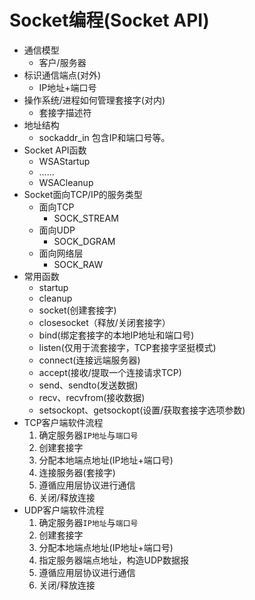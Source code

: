 # Socket编程(Socket API)
- 通信模型
	- 客户/服务器
- 标识通信端点(对外)
	- IP地址+端口号
- 操作系统/进程如何管理套接字(对内)
	- 套接字描述符
- 地址结构
	- sockaddr\_in 包含IP和端口号等。
- Socket API函数
	- WSAStartup
	- ……
	- WSACleanup
- Socket面向TCP/IP的服务类型
	- 面向TCP
		- SOCK\_STREAM
	- 面向UDP
		- SOCK\_DGRAM
	- 面向网络层
		- SOCK\_RAW
- 常用函数
	- startup
	- cleanup
	- socket(创建套接字)
	- closesocket（释放/关闭套接字）
	- bind(绑定套接字的本地IP地址和端口号)
	- listen(仅用于流套接字，TCP套接字坚挺模式)
	- connect(连接远端服务器)
	- accept(接收/提取一个连接请求TCP)
	- send、sendto(发送数据)
	- recv、recvfrom(接收数据)
	- setsockopt、getsockopt(设置/获取套接字选项参数)
- TCP客户端软件流程
	1. 确定服务器`IP地址`与`端口号`
	2. 创建套接字
	3. 分配本地端点地址(IP地址+端口号)
	4. 连接服务器(套接字)
	5. 遵循应用层协议进行通信
	6. 关闭/释放连接
- UDP客户端软件流程
	1. 确定服务器`IP地址`与`端口号`
	2. 创建套接字
	3. 分配本地端点地址(IP地址+端口号)
	4. 指定服务器端点地址，构造UDP数据报
	5. 遵循应用层协议进行通信
	6. 关闭/释放连接

